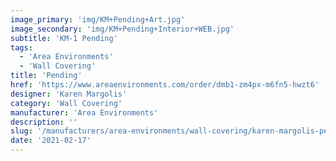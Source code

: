 ```yaml
---
image_primary: 'img/KM+Pending+Art.jpg'
image_secondary: 'img/KM+Pending+Interior+WEB.jpg'
subtitle: 'KM-1 Pending'
tags:
  - 'Area Environments'
  - 'Wall Covering'
title: 'Pending'
href: 'https://www.areaenvironments.com/order/dmb1-zm4px-m6fn5-hwzt6'
designer: 'Karen Margolis'
category: 'Wall Covering'
manufacturer: 'Area Environments'
description: ''
slug: '/manufacturers/area-environments/wall-covering/karen-margolis-pending'
date: '2021-02-17'
---
```


